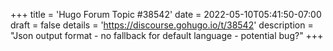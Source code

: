 +++
title = 'Hugo Forum Topic #38542'
date = 2022-05-10T05:41:50-07:00
draft = false
details = 'https://discourse.gohugo.io/t/38542'
description = "Json output format - no fallback for default language - potential bug?"
+++
